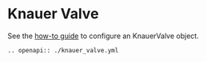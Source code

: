 # Knauer Valve
See the [how-to guide](../../devices/valves/knauer_valve.md) to configure an KnauerValve object.

```{eval-rst}
.. openapi:: ./knauer_valve.yml
```
